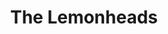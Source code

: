---
title: "The Lemonheads"
summary: "American alternative rock band founded in 1986 in Boston, Massachusetts."
image: "the-lemonheads.jpg"
apple_music_artist_url: "https://music.apple.com/gb/artist/the-lemonheads/312507"
---